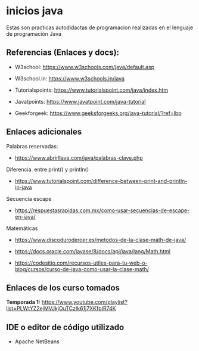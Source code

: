 # inicios java

Estas son practicas autodidactas de programacion realizadas en el lenguaje de programación Java

## Referencias (Enlaces y docs):

- W3school: https://www.w3schools.com/java/default.asp

- W3school.in: https://www.w3schools.in/java

- Tutorialspoints: https://www.tutorialspoint.com/java/index.htm

- Javatpoints: https://www.javatpoint.com/java-tutorial

- Geekforgeek: https://www.geeksforgeeks.org/java-tutorial/?ref=lbp

## Enlaces adicionales

Palabras reservadas:

- https://www.abrirllave.com/java/palabras-clave.php

Diferencia. entre print() y println()

- https://www.tutorialspoint.com/difference-between-print-and-println-in-java

Secuencia escape

- https://respuestasrapidas.com.mx/como-usar-secuencias-de-escape-en-java/

Matemáticas

- https://www.discoduroderoer.es/metodos-de-la-clase-math-de-java/

- https://docs.oracle.com/javase/8/docs/api/java/lang/Math.html

- https://codesitio.com/recursos-utiles-para-tu-web-o-blog/cursos/curso-de-java-como-usar-la-clase-math/

## Enlaces de los curso tomados

 **Temporada 1:** https://www.youtube.com/playlist?list=PLWtYZ2ejMVJkjOuTCzIk61j7XKfpIR74K

## IDE o editor de código utilizado

- Apache NetBeans
